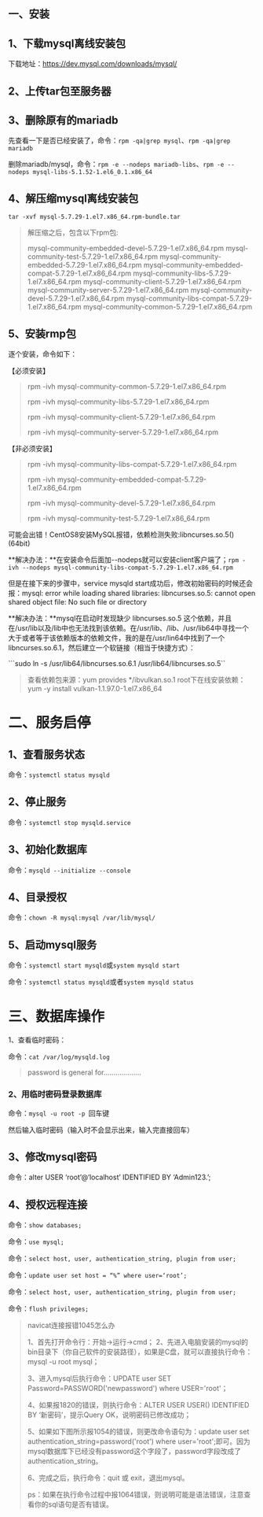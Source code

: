## 一、安装

## 1、下载mysql离线安装包

下载地址：https://dev.mysql.com/downloads/mysql/

## 2、上传tar包至服务器

## 3、删除原有的mariadb

先查看一下是否已经安装了，命令：```rpm -qa|grep mysql```、```rpm -qa|grep mariadb```

删除mariadb/mysql，命令：```rpm -e --nodeps mariadb-libs```、```rpm -e --nodeps mysql-libs-5.1.52-1.el6_0.1.x86_64```

## 4、解压缩mysql离线安装包

```tar -xvf mysql-5.7.29-1.el7.x86_64.rpm-bundle.tar```

> 解压缩之后，包含以下rpm包:
>
> mysql-community-embedded-devel-5.7.29-1.el7.x86_64.rpm
> mysql-community-test-5.7.29-1.el7.x86_64.rpm
> mysql-community-embedded-5.7.29-1.el7.x86_64.rpm
> mysql-community-embedded-compat-5.7.29-1.el7.x86_64.rpm
> mysql-community-libs-5.7.29-1.el7.x86_64.rpm
> mysql-community-client-5.7.29-1.el7.x86_64.rpm
> mysql-community-server-5.7.29-1.el7.x86_64.rpm
> mysql-community-devel-5.7.29-1.el7.x86_64.rpm
> mysql-community-libs-compat-5.7.29-1.el7.x86_64.rpm
> mysql-community-common-5.7.29-1.el7.x86_64.rpm

## 5、安装rmp包
逐个安装，命令如下：

【必须安装】

> rpm -ivh mysql-community-common-5.7.29-1.el7.x86_64.rpm
>
> rpm -ivh mysql-community-libs-5.7.29-1.el7.x86_64.rpm
>
> rpm -ivh mysql-community-client-5.7.29-1.el7.x86_64.rpm
>
> rpm -ivh mysql-community-server-5.7.29-1.el7.x86_64.rpm

【非必须安装】

> rpm -ivh mysql-community-libs-compat-5.7.29-1.el7.x86_64.rpm
>
> rpm -ivh mysql-community-embedded-compat-5.7.29-1.el7.x86_64.rpm
>
> rpm -ivh mysql-community-devel-5.7.29-1.el7.x86_64.rpm
>
> rpm -ivh mysql-community-test-5.7.29-1.el7.x86_64.rpm

可能会出错！CentOS8安装MySQL报错，依赖检测失败:libncurses.so.5()(64bit)

**解决办法：**在安装命令后面加--nodeps就可以安装client客户端了；```rpm -ivh --nodeps mysql-community-libs-compat-5.7.29-1.el7.x86_64.rpm```

但是在接下来的步骤中，service mysqld start成功后，修改初始密码的时候还会报：mysql: error while loading shared libraries: libncurses.so.5: cannot open shared object file: No such file or directory

**解决办法：**mysql在启动时发现缺少 libncurses.so.5 这个依赖，并且在/usr/lib以及/lib中也无法找到该依赖。在/usr/lib、/lib、/usr/lib64中寻找一个大于或者等于该依赖版本的依赖文件，我的是在/usr/lin64中找到了一个libncurses.so.6.1，然后建立一个软链接（相当于快捷方式）：

```sudo ln -s /usr/lib64/libncurses.so.6.1 /usr/lib64/libncurses.so.5``

> 查看依赖包来源：yum provides */ibvulkan.so.1
> root下在线安装依赖：yum -y install vulkan-1.1.97.0-1.el7.x86_64
# 二、服务启停

## 1、查看服务状态

命令：```systemctl status mysqld```

##  2、停止服务

命令：```systemctl stop mysqld.service```

## 3、初始化数据库
命令：```mysqld --initialize --console```

## 4、目录授权

命令：```chown -R mysql:mysql /var/lib/mysql/```

## 5、启动mysql服务

命令：```systemctl start mysqld```或```system mysqld start```

命令：```systemctl status mysqld```或者```system mysqld status```

# 三、数据库操作

1、查看临时密码：

命令：```cat /var/log/mysqld.log```

> password is general for...................

### 2、用临时密码登录数据库

命令：```mysql -u root -p ```回车键

然后输入临时密码（输入时不会显示出来，输入完直接回车）

## 3、修改mysql密码
命令：alter USER ‘root’@‘localhost’ IDENTIFIED BY ‘Admin123.’;

## 4、授权远程连接

命令：```show databases;```

命令：```use mysql;```

命令：```select host, user, authentication_string, plugin from user;```

命令：```update user set host = “%” where user=‘root’;```

命令：```select host, user, authentication_string, plugin from user;```

命令：```flush privileges;```

> navicat连接报错1045怎么办
>
> 1、首先打开命令行：开始->运行->cmd；
> 2、先进入电脑安装的mysql的bin目录下（你自己软件的安装路径），如果是C盘，就可以直接执行命令：mysql -u root mysql；
>
> 3、进入mysql后执行命令：UPDATE user SET Password=PASSWORD('newpassword') where USER='root'；
>
> 4、如果报1820的错误，则执行命令：ALTER USER USER() IDENTIFIED BY ‘新密码’，提示Query OK，说明密码已修改成功；
>
> 5、如果如下图所示报1054的错误，则更改命令语句为：update user set authentication_string=password('root') where user='root';即可。因为mysql数据库下已经没有password这个字段了，password字段改成了authentication_string。
>
> 6、完成之后，执行命令：quit 或 exit，退出mysql。
>
> ps：如果在执行命令过程中报1064错误，则说明可能是语法错误，注意查看你的sql语句是否有错误。

